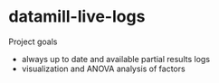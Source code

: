 # datamill-live-logs
Project goals
* always up to date and available partial results logs
* visualization and ANOVA analysis of factors
